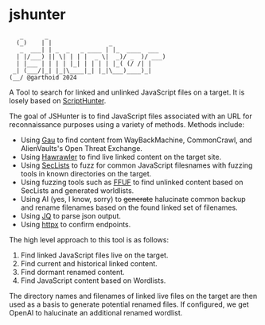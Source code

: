 # jshunter


```code
   _      _                                  
  (_)    | |                _                
   _  ___| | _  _   _ ____ | |_  ____  ___
  | |/___) || \| | | |  _ \|  _)/ _  )/ ___) 
  | |___ | | | | |_| | | | | |_( (/ /| |     
 _| (___/|_| |_|\____|_| |_|\___)____)_|     
(__/ @garthoid 2024                        
```

A Tool to search for linked and unlinked JavaScript files on a target. It is losely based on [ScriptHunter](https://github.com/robre/scripthunter). 

The goal of JSHunter is to find JavaScript files associated with an URL for reconnaissance purposes using a variety of methods. Methods include:

- Using [Gau](https://github.com/lc/gau) to find content from WayBackMachine, CommonCrawl, and AlienVaults's Open Threat Exchange.
- Using [Hawrawler](https://github.com/hakluke/hakrawler) to find live linked content on the target site.
- Using [SecLists](https://github.com/danielmiessler/SecLists) to fuzz for common JavaScript filesnames with fuzzing tools in known directories on the target.
- Using fuzzing tools such as [FFUF](https://github.com/ffuf/ffuf) to find unlinked content based on SecLists and generated worldlists.
- Using AI (yes, I know, sorry) to ~~generate~~ halucinate common backup and rename filenames based on the found linked set of filenames.
- Using [JQ](https://jqlang.github.io/jq/) to parse json output.
- Using [httpx](https://github.com/projectdiscovery/httpx) to confirm endpoints.

The high level approach to this tool is as follows:

1. Find linked JavaScript files live on the target.
2. Find current and historical linked content.
3. Find dormant renamed content.
4. Find JavaScript content based on Wordlists.

The directory names and filenames of linked live files on the target are then used as a basis to generate potential renamed files. If configured, we get OpenAI to halucinate an additional renamed wordlist.
